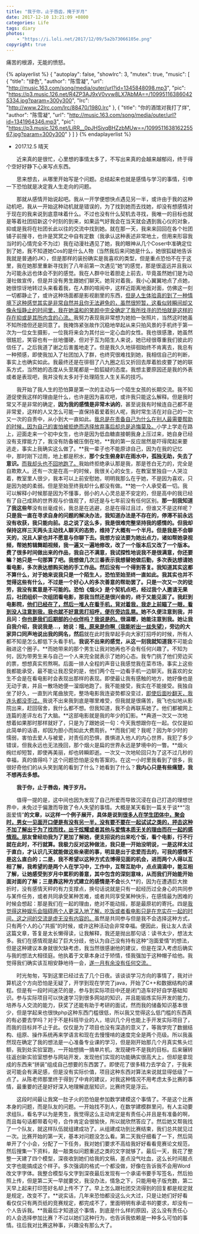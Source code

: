 ```yaml
---
title: "我于你，止于唇齿，掩于岁月"
date: 2017-12-10 13:21:09 +0800
categories: Life
tags: diary
photos: 
	- "https://i.loli.net/2017/12/09/5a2b73066105e.png"
copyright: true
---
```

痛苦的根源，无能的愤怒。

<!-- more -->


{% aplayerlist %}
{
    "autoplay": false,
    "showlrc": 3,
    "mutex": true,
    "music": [
        {
            "title": "绿色",
            "author": "陈雪凝",
            "url": "http://music.163.com/song/media/outer/url?id=1345848098.mp3",
            "pic": "https://p3.music.126.net/R4ZP3AJ9xV0vvw8LX7AbMA==/109951163860425334.jpg?param=300y300",
            "lrc": "http://www.22lrc.com/lrc/88470/1980.lrc"
        },
        {
            "title": "你的酒馆对我打了烊",
            "author": "陈雪凝",
            "url": "http://music.163.com/song/media/outer/url?id=1341964346.mp3",
            "pic": "https://p3.music.126.net/LiRR__0pJHSivqBHZzbMUw==/109951163816225567.jpg?param=300y300"
        }
    ]
}
{% endaplayerlist %}

- 2017.12.5 晴天


&emsp;&emsp;近来真的是很忙，心里想的事情太多了，不写出来真的会越来越郁闷，终于得个空好好静下心来写点东西。

&emsp;&emsp;思来想去，从哪里开始写是个问题。总结起来也就是感情与学习的事情，引申一下恐怕就是决定我人生走向的问题。

&emsp;&emsp;那就从感情开始说起吧。我从一开学便想快点遇见另一半，或许由于我的这种动机吧，我从一开始这种动机就是错误的，为了找到她而去找她，却没有想感情对于现在的我来说到底意味着什么。不过也没有什么契机去寻找，我唯一的目标也就是等着社团招新这个时刻的到来，如果运气好我会在当天就会遇到我心仪的对象，抑或是我将在社团长此以往的交流中找到她。就在那一天，我来来回回在各个社团铺子前搜寻，也许是冥冥之中自有定数（我承认这种表述非常地土，但用来形容我当时的心情完全不为过）我在动漫社遇见了她，我的眼神从几个Coser中准确定位到了她，我不知道她Cos的是什么人物（当然我后来问她是什么，她很狐疑地告诉我就是普通的JK），但是那样的装扮确实是我喜欢的类型，但是重点恐怕不在于这里，我在她那里重新寻找到了八年前第一次遇见“她”的感觉，那是很遥远并且我以为可能永远也体会不到的感觉。我在人群中壮着胆走上前去，毕竟虽然她们是为动漫社做宣传，但是并没有男生跟她们聊天。她背对着我，我小心翼翼地点了点她，她很惊讶地转过头来看着我，在人群的喧闹中，这样近距离地面对面，仿佛这一刻一切都静止了，或许这种场面都是影视剧里的东西，<u>但是人生体验真的到了一种情境下这种感觉其实是非常自然并且你无法避免的，虽然很短暂，这看似转瞬间却又像永恒静止的时间里，我在她温和的笑颜中完全确定了我所找寻的恐怕就是这样的存在抑或是其所内含的心流。</u>我努力表现我非常想为她拍一张照片，当然这时她虽不知所措但还是同意了。我掩饰紧张故作沉稳地举起从来只拍风景的手机终于第一次为一位女生摄影，一位我将来会为其付出一定心血的女性。我也很感激，她虽然很尴尬，笑容也有一丝地僵硬，但对于互为陌生人来说，她已经很尊重我们彼此的信任了。之后我道了谢之后害羞地走了。但是我久久地徘徊始终不肯离去，我总有一种预感，即使我加入了社团加入了群，也终究很难找到她，我相信自己的判断，事实上也确实如此。我最终还是在徘徊了八九圈之后又折回去厚着脸皮要了她的联系方式，当然她的态度从头至尾都是一脸狐疑的态度。我想主要原因还是我的外表或者是表现吧，我并没有太多对于处理陌生人生关系的技巧。

&emsp;&emsp;我开始了我人生的恐怕算是第一次的主动与一个陌生女孩的长期交流。我不知道促使我这样的理由是什么，也许是因为喜欢吧，或许我只能这么解释。但是我时常又不是非常的确定，**因为我的感情是非常木讷的**，甚至说我有时候连自己都不是非常爱，这样的人又怎么可能一直保持着爱着别人呢，我时常生活在对自己的一次又一次的自责中，从小到大一直如此。<u>我总是在责备自己为什么在别人最需要帮助的时候，因为自己的害怕被拒绝而选择放弃事后却总是追悔莫及。</u>小学上学走在路上，迎面走来一个初中女生，也许是因为低血糖直接朝我身上压过来，她自身已经没有支撑能力了，我没有防备被压倒在地，**我的第一反应居然是吓得爬起来要逃走，事实上我确实这么做了。**我一辈子也不能原谅自己，因为在我的记忆中，那时刚下过雨，地上都是积水，**那个女生俯身趴在雨水中，孤独无助，失去了意识。**<u>而我却头也不回地跑了。</u>我始终拒绝承认那是我，那是苍白无力的，完全是自欺欺人。还有一次是在高一的时候，我很关心的女生，在教室里独自一人哭泣着，教室里人很少，我本可以上前安慰她，明明我那么在乎她，不是因为喜欢，只是因为她的柔弱。但是至始至终我却什么都没有做。**她一个人承受着一切。我可以解释小时候那是因为不懂事，弱小的人心灵总是不安定的，但是高中的我已经有了自己成熟的世界观与价值观了，却还是与七年前没有任何区别。**那一刻我知道了我这些年**没有丝毫成长，我总是在逃避，总是在得过且过，但谁又不是这样呢？**只是我一直在寻求自身的问题的解决办法，我知道办法是不存在的，停滞不前永远没有收获，我只能向前。总之说了这么多，我是很难完整坚持我的感情的。但我却保持这样三天两头主动找人聊天的态势，维持了大概有一个半月。但是我是不会聊天的，况且人家也并不愿意与你聊下去。我想方设法要为她出点力，诸如帮她录视频，帮她剪辑舞蹈视频，我一遍又一遍地修改，改了一个版本后又改了一个版本。费了很多时间做出来的作品，我自己不满意，我试探性地说我不是很满意，你还要嘛？她只是一句那算了吧。我想做几次三番表示我想替她做后勤，多次表达想请她看电影，多次表达想购买她的手工作品。然后没有一个得到答复。我知道其实这都不算什么，对于她来说我只是一个陌生人，恐怕至始至终一直如此。我其实也并不觉得这些有什么，不过是一个好心人的多次善意的帮助罢了。只是一次又一次的徒劳，我没有累意是不可能的。恐怕《烟火》是个契机点吧，经过我个人邀请无果后，社团组织一次组团看电影，那我当然还是很兴奋的，终于又能见面了。我赶到电影院，<u>他们已经在了，然后一堆人在看手机，背对着我，我走上前瞄了一眼，看到没人注意到我，我也就不好意思打招呼，便在旁边乱晃。</u>她不久便注意到我，并且问：<u>你也是我们后期部的小伙伴吗？我说是的。</u>很温暖，她能注意到我。她让我自我介绍，我说我是…，她说：<u>哦，原来是你啊（我能听出一丝失望）</u>，旁边的大家异口同声地说出我的网名，然后**就在此时我举起手向大家打招呼的时候，所有人都不知是怎么都低下头看手机。**我说不出来的感觉，从这一刻我就知道我**不可能会融进这个圈子。**而她带来的那个男生让我对她再也不会有任何兴趣了。不知为何，因为带男生来与自己一个人来完全就表示了她的心态。我专门挑了他们旁边买的票，想想真实煎熬啊。后面一排人全程的声音让我感觉我在菜市场，事实上这些我都能承受，最不能让我忍受的是，他们两个在一边看手机一边聊天。我喜欢的女生不会是在看电影时会表现出那样的表现。即使最让我有感触的地方，她好像也是无动于衷，并且一散场她便一溜烟地跑了。我不能接受，我实在不能接受。我独自坐了好久，一直到片尾曲放完，整场电影我连姿势都没变过，<u>即使后面吵翻天，我连头都没歪过。</u>我说不出来我到底是哪里难受，但我就是很痛苦，我飞也似地从影院出来，赶回宿舍，我什么都不想。但我知道，我不会再联系她了。他们都被网上连篇的差评左右了大脑。**这部电影就是我的年少的幻影。**典道一次又一次地想着如果那时那样就好了，只是为了跟她说一句：今天我想跟你在一起。仅仅是如此简单的话语，却因为胆小而如此大费周折。**而我们呢？我呢？因为年少时的懦弱，害怕去爱人与被爱，对责任的恐惧，畏惧进入他人的内心世界，我犯了多少错误，但我永远也无法挽回，那个烟火是扁的世界永远是梦境中的一瞥。**烟火绚烂却短暂，即使再美丽，却也转瞬即逝。一次又一次地轮回只为了这不过几秒的幸福，真的值得吗？这个问题恐怕是没有答案的。在这一小时里我看到了很多，我很好奇他们的从头笑到尾的看到了什么？她看到了什么？**我内心只是有些痛楚，我不想再去多想。**

&emsp;&emsp;**我于你，止于唇齿，掩于岁月。**



&emsp;&emsp;值得一提的是，这中间也因为发现了自己所爱而导致沉浸在自己打造的理想世界中，未免过于偏激而导致了令人失望的事情。大概是某天看到一篇关于谈**“泡面爱情”**的文章，以这样一个例子展开，具体是说到<u>很多人在学生团体中，聚会时，男女一见面开口便是有没有另一半，没有要不要在一起试试之类的，抨击这种不加了解出于为了找而找，出于炫耀或者其他与爱情本质无关的理由而在一起的感情观。</u>朋友曾经劝我为了更加了解她，便支招说约出来吃个饭，看个电影，行不行就在此时，不行就算。我极力反对这种做法，我只是一开始没明说，**一是这样太过于直白**，才认识几天就能做这些亲密的事，明显是出于恋爱而去的，可我的感情不是这么直白的；二是，我不希望以这种方式去博得见面的机会，进而两个人得以互相了解，我希望的是两个人在学习中，工作中，互帮互助中，点点滴滴中，能互相了解，**让她感受到岁月中累积的善意，其中包含的深刻意味，从而我们开始能开始面对面的了解**；三是靠这种方式建立的感情是不会**长久**的，因为在遭遇巨大挫折时，没有感情天秤的有力支撑点，换句话说就是只有一起经历过全身心的共同参与某件任务，或者共同承受某种苦难，或者共同享受某种快乐，在感情最为困难的时候会想起：那是我们在一起的理由，绝对不能动摇，那是最原初的寄托。四是<u>我觉得这种娱乐会阻碍两个人更深入地了解，吃饭或者看电影只是在充实在一起的时间，这之间的交流是虚无没有内容的。</u>虽然是共同参与但是我不会选择这种方式，只有两个人的心“共振”的时候，或许这种活动会非常幸福。便因此，我让友人去读这篇文章，答复是太长懒得读，让我解释，我还是抛出那句话：读书太少，想法太多。我们在感情观是起了巨大分歧，他认为自己没有持有这种“泡面爱情”的想法，但是这种建议本身就很欠缺考虑，我当然很感谢他的建议，但是在深入考虑后确实与我的想法大相径庭。他执着于文章本身过于矫情，怪我强加于这种帽子给他。我觉得我们确实该互相安静地待一会，<u>遂一月有余没有任何交流。</u>




&emsp;&emsp;时光匆匆，写到这里已经过去了几个日夜。该谈谈学习方向的事情了，我对计算机这个方向恐怕是无疑了，开学到现在学完了java，开始了C++和数据结构的课程。但是有一段时间迷茫的是，参与到实际项目中还是闭门造车好好自学基础知识。参与实际项目可以快速学习到很多网站的知识，并且能锻炼实际开发的能力，培养与人交流的能力，获奖了还能有助于考研的面试，然而我的储备知识基本很少，但是学起来也很快php这种东西门槛很低，所以我又觉得这么低门槛的东西真的有必要去学吗？对于不是科班毕业的人，培训几个月也能上手开发实际项目了，而我的目标并不止于此。仅仅是为了项目也没有深造的意义了，等我学完了数据结构、组原、操作系统再来学语言和现在去慢慢啃的速度完全是两个亮级。所以我虽然现在确定了我的想法是一心准备专业课的学习，但是刚开始那几个月真实焦头烂额，我到处实验室跑，一开始想搞一搞单片机，发现硬件不是我的目标。后来辗转往返创新实验室想参与网站开发，发现他们实现的功能确实很高大上，但却是拿现成的东西来“拼装”组成自己想要的东西罢了。即使花了很多精力去学会了，于我来说可能会有满足感，但是没有实际价值，项目这种东西对算法来说就显得低级了一点了。从陈老师那里终于得到了中肯的建议，对我这种情况不用考虑太多比赛的事情，最重要的还是好好深入地理解底层知识，比赛终究是浮云。

&emsp;&emsp;这段时间最让我窝一肚子火的恐怕是参加数学建模这个事情了。不是这个比赛本身的问题，而是队友的问题。一开始找不到人，在数学建模群里问，有人主动要求组队，看名字以为是男生，我觉得这么主动肯定是有责任心并且是有准备的啊，而且每句话都带着句号，合作肯定会很愉快，所以就欣然答应了。然后她又帮我找了一个队友，就这样队伍就组建成功了。从组建成功到比赛结束，我们总共就见过一次。比赛开始的第一天，基本对问题没怎么看。第二天我仔细看了一下，然后简单开了个小会，分配了一下任务，我对她们要求不高给我好好看看竞赛论文规范，然后搜集一下资料，敲一敲类似问题重述之类的文字就够了。最后一天，我花了整整一天建了四个模型，深夜收到她们给我的文稿，差点没气吐血，这么长时间敲点文字也能搞成这个样子。多次强调的格式一个都没做，好像在告诉我不会用Word改文字字体。我整合模型与文字到深夜最后发现有一个承诺书要手写签名，然后拍照上传，但是第二天一早就要交，我没办法，情急之下，只能用电子版充数，第二天早上起来打印签好名却上传不了了。早上怎么跟社团交流得到的回复都是规定就是规定，改变不了。**说实话，几年来恐怕都没这么火大过，只是让她们好好看看仅仅只有两页纸的竞赛规定，都完成不了，里面明明有承诺书的要求，却没有一个人告诉我。**我最后才知道这个事情，到底是什么样的原因，这么没有责任心的人会选择参加比赛？不过以她们这种行为，也告诉我依赖是一种多么可怕的事情。往后我对比赛这种事，兴趣没有那么大了。


